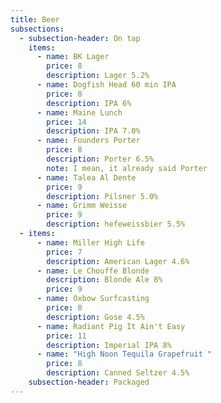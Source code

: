 ```yaml
---
title: Beer
subsections:
  - subsection-header: On tap
    items:
      - name: BK Lager
        price: 8
        description: Lager 5.2%
      - name: Dogfish Head 60 min IPA
        price: 8
        description: IPA 6%
      - name: Maine Lunch
        price: 14
        description: IPA 7.0%
      - name: Founders Porter
        price: 8
        description: Porter 6.5%
        note: I mean, it already said Porter
      - name: Talea Al Dente
        price: 9
        description: Pilsner 5.0%
      - name: Grimm Weisse
        price: 9
        description: hefeweissbier 5.5%
  - items:
      - name: Miller High Life
        price: 7
        description: American Lager 4.6%
      - name: Le Chouffe Blonde
        description: Blonde Ale 8%
        price: 9
      - name: Oxbow Surfcasting
        price: 8
        description: Gose 4.5%
      - name: Radiant Pig It Ain't Easy
        price: 11
        description: Imperial IPA 8%
      - name: "High Noon Tequila Grapefruit "
        price: 8
        description: Canned Seltzer 4.5%
    subsection-header: Packaged
---
```

